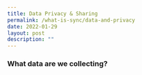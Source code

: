 ```yaml
---
title: Data Privacy & Sharing
permalink: /what-is-sync/data-and-privacy
date: 2022-01-29
layout: post
description: ""
---
```






### **What data are we collecting?**